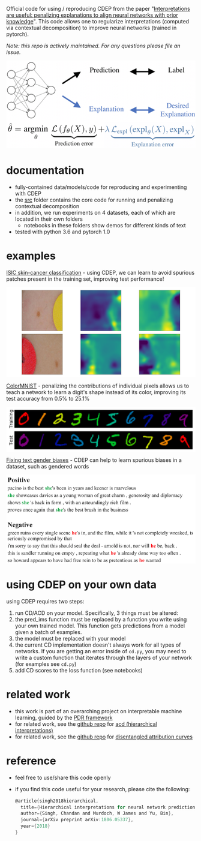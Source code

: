 Official code for using / reproducing CDEP from the paper "[Interpretations are useful: penalizing explanations to align neural networks with prior knowledge](https://openreview.net/pdf?id=SkEqro0ctQ)". This code allows one to regularize interpretations (computed via contextual decomposition) to improve neural networks (trained in pytorch).

*Note: this repo is actively maintained. For any questions please file an issue.*

![fig_intro](fig_intro.png)

# documentation

- fully-contained data/models/code for reproducing and experimenting with CDEP
- the [src](src) folder contains the core code for running and penalizing contextual decomposition
- in addition, we run experiments on 4 datasets, each of which are located in their own folders
  - notebooks in these folders show demos for different kinds of text
- tested with python 3.6 and pytorch 1.0 

# examples

[ISIC skin-cancer classification](isic-skin-cancer) - using CDEP, we can learn to avoid spurious patches present in the training set, improving test performance!

<img align="middle" src="isic-skin-cancer/results/gradCAM.png"></img>

[ColorMNIST](mnist) - penalizing the contributions of individual pixels allows us to teach a network to learn a digit's shape instead of its color, improving its test accuracy from 0.5% to 25.1%

<img align="middle" src="mnist/results/ColorMNIST_examples.png"></img>

[Fixing text gender biases](text) - CDEP can help to learn spurious biases in a dataset, such as gendered words

<img align="middle" src="text/results/data_example.png"></img>

# using CDEP on your own data

using CDEP requires two steps:
1. run CD/ACD on your model. Specifically, 3 things must be altered:
  1. the pred_ims function must be replaced by a function you write using your own trained model. This function gets predictions from a model given a batch of examples.
  2. the model must be replaced with your model
  3. the current CD implementation doesn't always work for all types of networks. If you are getting an error inside of `cd.py`, you may need to write a custom function that iterates through the layers of your network (for examples see `cd.py`)
2. add CD scores to the loss function (see notebooks)

# related work

- this work is part of an overarching project on interpretable machine learning, guided by the [PDR framework](https://arxiv.org/abs/1901.04592)
- for related work, see the [github repo](https://github.com/csinva/hierarchical-dnn-interpretations) for [acd (hierarchical interpretations)](https://openreview.net/pdf?id=SkEqro0ctQ)
- for related work, see the [github repo](https://github.com/csinva/disentangled-attribution-curves) for [disentangled attribution curves](https://arxiv.org/abs/1905.07631)


# reference

- feel free to use/share this code openly

- if you find this code useful for your research, please cite the following:

  ```c
  @article{singh2018hierarchical,
    title={Hierarchical interpretations for neural network predictions},
    author={Singh, Chandan and Murdoch, W James and Yu, Bin},
    journal={arXiv preprint arXiv:1806.05337},
    year={2018}
  }
  ```

  